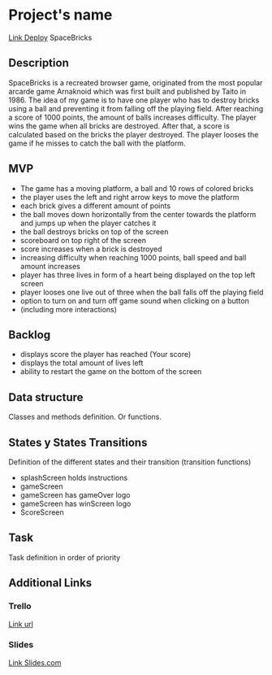 # Project's name
[Link Deploy](http://github.com)
SpaceBricks



## Description
SpaceBricks is a recreated browser game, originated from the most popular arcarde game Arnaknoid which was first built and published by Taito in 1986. The idea of my game is to have one player who has to destroy bricks using a ball and preventing it from falling off the playing field. After reaching a score of 1000 points, the amount of balls increases difficulty. The player wins the game when all bricks are destroyed. After that, a score is calculated based on the bricks the player destroyed. The player looses the game if he misses to catch the ball with the platform. 


## MVP

- The game has a moving platform, a ball and 10 rows of colored bricks
- the player uses the left and right arrow keys to move the platform
- each brick gives a different amount of points
- the ball moves down horizontally from the center towards the platform and jumps up when the player catches it
- the ball destroys bricks on top of the screen
- scoreboard on top right of the screen
- score increases when a brick is destroyed
- increasing difficulty when reaching 1000 points, ball speed and ball amount increases
- player has three lives in form of a heart being displayed on the top left screen
- player looses one live out of three when the ball falls off the playing field
- option to turn on and turn off game sound when clicking on a button
- (including more interactions)



## Backlog
- displays score the player has reached (Your score)
- displays the total amount of lives left
- ability to restart the game on the bottom of the screen


## Data structure
Classes and methods definition. Or functions.


## States y States Transitions
Definition of the different states and their transition (transition functions)

- splashScreen holds instructions
- gameScreen
- gameScreen has gameOver logo
- gameScreen has winScreen logo
- ScoreScreen


## Task
Task definition in order of priority


## Additional Links


### Trello
[Link url](https://trello.com)


### Slides
[Link Slides.com](http://slides.com)